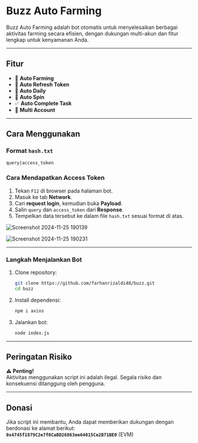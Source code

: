 # Buzz Auto Farming

Buzz Auto Farming adalah bot otomatis untuk menyelesaikan berbagai aktivitas farming secara efisien, dengan dukungan multi-akun dan fitur lengkap untuk kenyamanan Anda.

---

## **Fitur**  
- 🔄 **Auto Farming**  
- 🔄 **Auto Refresh Token**  
- 📅 **Auto Daily**  
- 🎰 **Auto Spin**  
- ✅ **Auto Complete Task**  
- 👥 **Multi Account**  

---

## **Cara Menggunakan**

### **Format `hash.txt`**
```
query|access_token
```

### **Cara Mendapatkan Access Token**
1. Tekan `F12` di browser pada halaman bot.  
2. Masuk ke tab **Network**.  
3. Cari **request login**, kemudian buka **Payload**.  
4. Salin `query` dan `access_token` dari **Response**.  
5. Tempelkan data tersebut ke dalam file `hash.txt` sesuai format di atas.

![Screenshot 2024-11-25 190139](https://github.com/user-attachments/assets/d0c539df-1234-4ca6-90a5-76d83e1edda9)



![Screenshot 2024-11-25 190231](https://github.com/user-attachments/assets/48d2d6b2-9196-472a-87ee-648114bc6ff6)

---

### **Langkah Menjalankan Bot**  
1. Clone repository:  
   ```bash
   git clone https://github.com/farhanrizaldi48/buzz.git
   cd buzz
   ```  
2. Install dependensi:  
   ```bash
   npm i axios
   ```  
3. Jalankan bot:  
   ```bash
   node index.js
   ```

---

## **Peringatan Risiko**
**⚠️ Penting!**  
Aktivitas menggunakan script ini adalah ilegal. Segala risiko dan konsekuensi ditanggung oleh pengguna.

---

## **Donasi**  
Jika script ini membantu, Anda dapat memberikan dukungan dengan berdonasi ke alamat berikut:  
**`0x4745f1879C2e7f0CaBD26863ee64015Ce2B71BE0`** (EVM)
